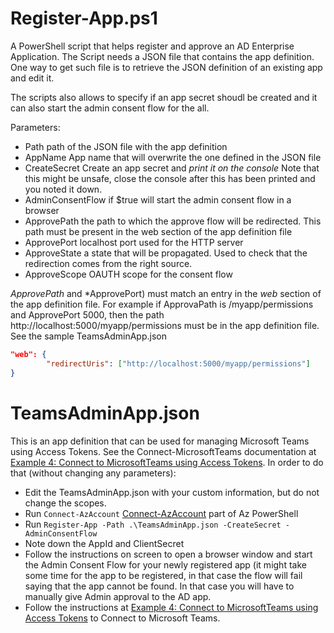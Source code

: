 # Register-App.ps1
A PowerShell script that helps register and approve an AD Enterprise Application. The Script needs a JSON file that contains the app definition. One way to get such file is to retrieve the JSON definition of an existing app and edit it.

The scripts also allows to specify if an app secret shoudl be created and it can also start the admin consent flow for the all.

Parameters:
- Path path of the JSON file with the app definition
- AppName App name that will overwrite the one defined in the JSON file
- CreateSecret Create an app secret and *print it on the console* Note that this might be unsafe, close the console after this has been printed and you noted it down.
- AdminConsentFlow if $true will start the admin consent flow in a browser
- ApprovePath the path to which the approve flow will be redirected. This path must be present in the web section of the app definition file
- ApprovePort localhost port used for the HTTP server
- ApproveState a state that will be propagated. Used to check that the redirection comes from the right source.
- ApproveScope OAUTH scope for the consent flow

*ApprovePath* and *ApprovePort) must match an entry in the *web* section of the app definition file. For example if ApprovaPath is /myapp/permissions and ApprovePort 5000, then the path http://localhost:5000/myapp/permissions must be in the app definition file. See the sample TeamsAdminApp.json
```json
"web": {
        "redirectUris": ["http://localhost:5000/myapp/permissions"]
}
```

# TeamsAdminApp.json
This is an app definition that can be used for managing Microsoft Teams using Access Tokens. See the Connect-MicrosoftTeams documentation at [Example 4: Connect to MicrosoftTeams using Access Tokens](https://learn.microsoft.com/en-us/powershell/module/teams/connect-microsoftteams?view=teams-ps#example-4-connect-to-microsoftteams-using-access-tokens). 
In order to do that (without changing any parameters):
- Edit the TeamsAdminApp.json with your custom information, but do not change the scopes.
- Run ```Connect-AzAccount``` [Connect-AzAccount](https://learn.microsoft.com/en-us/powershell/module/az.accounts/Connect-AzAccount?view=azps-8.3.0) part of Az PowerShell
- Run ```Register-App -Path .\TeamsAdminApp.json -CreateSecret -AdminConsentFlow```
- Note down the AppId and ClientSecret
- Follow the instructions on screen to open a browser window and start the Admin Consent Flow for your newly registered app (it might take some time for the app to be registered, in that case the flow will fail saying that the app cannot be found. In that case you will have to manually give Admin approval to the AD app.
- Follow the instructions at [Example 4: Connect to MicrosoftTeams using Access Tokens](https://learn.microsoft.com/en-us/powershell/module/teams/connect-microsoftteams?view=teams-ps#example-4-connect-to-microsoftteams-using-access-tokens) to Connect to Microsoft Teams.
